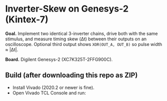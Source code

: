# Inverter-Skew on Genesys-2 (Kintex-7)

**Goal.** Implement two identical 3-inverter chains, drive both with the same stimulus, and measure timing skew (Δt) between their outputs on an oscilloscope. Optional third output shows `XOR(OUT_A, OUT_B)` so pulse width ≈ |Δt|.

**Board.** Digilent Genesys-2 (XC7K325T-2FFG900C).

## Build (after downloading this repo as ZIP)
- Install Vivado (2020.2 or newer is fine).
- Open Vivado TCL Console and run:
